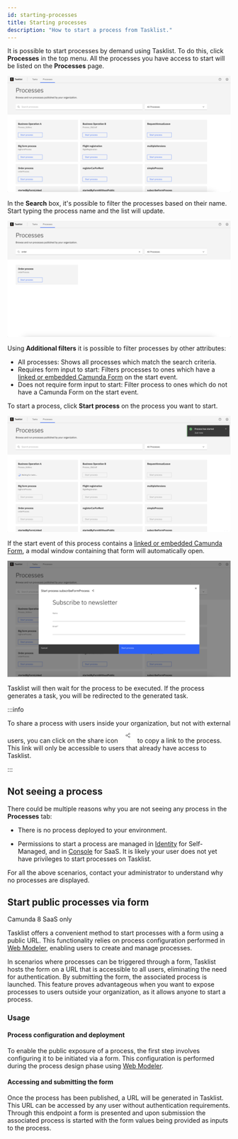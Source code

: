 ```yaml
---
id: starting-processes
title: Starting processes
description: "How to start a process from Tasklist."
---
```


It is possible to start processes by demand using Tasklist. To do this, click **Processes** in the top menu. All the processes you have access to start will be listed on the **Processes** page.

![tasklist-processes](img/tasklist-processes.png)

In the **Search** box, it's possible to filter the processes based on their name. Start typing the process name and the list will update.

![tasklist-processes-search](img/tasklist-processes-search.png)

Using **Additional filters** it is possible to filter processes by other attributes:

- All processes: Shows all processes which match the search criteria.
- Requires form input to start: Filters processes to ones which have a [linked or embedded Camunda Form](/docs/components/modeler/web-modeler/advanced-modeling/form-linking.md) on the start event.
- Does not require form input to start: Filter process to ones which do not have a Camunda Form on the start event.

To start a process, click **Start process** on the process you want to start.

![tasklist-processes-start](img/tasklist-processes-start.png)

If the start event of this process contains a [linked or embedded Camunda Form](/docs/components/modeler/web-modeler/advanced-modeling/form-linking.md), a modal window containing that form will automatically open.

![tasklist-processes-start-with-form](img/tasklist-processes-start-with-form.png)

Tasklist will then wait for the process to be executed. If the process generates a task, you will be redirected to the generated task.

:::info

To share a process with users inside your organization, but not with external users, you can click on the share icon ![share icon](img/tasklist-processes-share-button.png) to copy a link to the process. This link will only be accessible to users that already have access to Tasklist.

:::

## Not seeing a process

There could be multiple reasons why you are not seeing any process in the **Processes** tab:

- There is no process deployed to your environment.

- Permissions to start a process are managed in [Identity](/docs/self-managed/identity/user-guide/authorizations/managing-resource-authorizations.md) for Self-Managed, and in [Console](/docs/components/console/manage-organization/manage-users.md) for SaaS. It is likely your user does not yet have privileges to start processes on Tasklist.

For all the above scenarios, contact your administrator to understand why no processes are displayed.

## Start public processes via form

<span class="badge badge--cloud">Camunda 8 SaaS only</span>

Tasklist offers a convenient method to start processes with a form using a public URL. This functionality relies on process configuration performed in [Web Modeler](/docs/components/modeler/web-modeler/advanced-modeling/publish-public-processes.md), enabling users to create and manage processes.

In scenarios where processes can be triggered through a form, Tasklist hosts the form on a URL that is accessible to all users, eliminating the need for authentication. By submitting the form, the associated process is launched. This feature proves advantageous when you want to expose processes to users outside your organization, as it allows anyone to start a process.

### Usage

#### Process configuration and deployment

To enable the public exposure of a process, the first step involves configuring it to be initiated via a form. This configuration is performed during the process design phase using [Web Modeler](/docs/components/modeler/web-modeler/advanced-modeling/publish-public-processes.md).

#### Accessing and submitting the form

Once the process has been published, a URL will be generated in Tasklist. This URL can be accessed by any user without authentication requirements. Through this endpoint a form is presented and upon submission the associated process is started with the form values being provided as inputs to the process.
